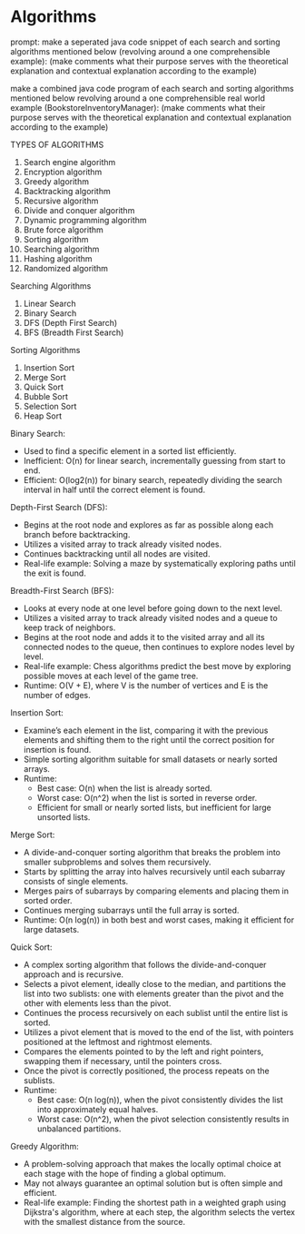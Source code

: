 # Algorithms 
prompt: make a seperated java code snippet of each search and sorting algorithms mentioned below (revolving around a one comprehensible example): (make comments what their purpose serves with the theoretical explanation and contextual explanation according to the example)

make a combined java code program of each search and sorting algorithms mentioned below revolving around a one comprehensible real world example (BookstoreInventoryManager): (make comments what their purpose serves with the theoretical explanation and contextual explanation according to the example)

TYPES OF ALGORITHMS

1. Search engine algorithm
2. Encryption algorithm
3. Greedy algorithm
4. Backtracking algorithm
5. Recursive algorithm
6. Divide and conquer algorithm
7. Dynamic programming algorithm
8. Brute force algorithm
9. Sorting algorithm
10. Searching algorithm
11. Hashing algorithm
12. Randomized algorithm

Searching Algorithms
1. Linear Search
2. Binary Search
3. DFS (Depth First Search)
4. BFS (Breadth First Search)

Sorting Algorithms
1. Insertion Sort
2. Merge Sort
3. Quick Sort
4. Bubble Sort
5. Selection Sort
6. Heap Sort

Binary Search:
- Used to find a specific element in a sorted list efficiently.
- Inefficient: O(n) for linear search, incrementally guessing from start to end.
- Efficient: O(log2(n)) for binary search, repeatedly dividing the search interval in half until the correct element is found.

Depth-First Search (DFS):
- Begins at the root node and explores as far as possible along each branch before backtracking.
- Utilizes a visited array to track already visited nodes.
- Continues backtracking until all nodes are visited.
- Real-life example: Solving a maze by systematically exploring paths until the exit is found.

Breadth-First Search (BFS):
- Looks at every node at one level before going down to the next level.
- Utilizes a visited array to track already visited nodes and a queue to keep track of neighbors.
- Begins at the root node and adds it to the visited array and all its connected nodes to the queue, then continues to explore nodes level by level.
- Real-life example: Chess algorithms predict the best move by exploring possible moves at each level of the game tree.
- Runtime: O(V + E), where V is the number of vertices and E is the number of edges.

Insertion Sort:
- Examine’s each element in the list, comparing it with the previous elements and shifting them to the right until the correct position for insertion is found.
- Simple sorting algorithm suitable for small datasets or nearly sorted arrays.
- Runtime:
  - Best case: O(n) when the list is already sorted.
  - Worst case: O(n^2) when the list is sorted in reverse order.
  - Efficient for small or nearly sorted lists, but inefficient for large unsorted lists.

Merge Sort:
- A divide-and-conquer sorting algorithm that breaks the problem into smaller subproblems and solves them recursively.
- Starts by splitting the array into halves recursively until each subarray consists of single elements.
- Merges pairs of subarrays by comparing elements and placing them in sorted order.
- Continues merging subarrays until the full array is sorted.
- Runtime: O(n log(n)) in both best and worst cases, making it efficient for large datasets.

Quick Sort:
- A complex sorting algorithm that follows the divide-and-conquer approach and is recursive.
- Selects a pivot element, ideally close to the median, and partitions the list into two sublists: one with elements greater than the pivot and the other with elements less than the pivot.
- Continues the process recursively on each sublist until the entire list is sorted.
- Utilizes a pivot element that is moved to the end of the list, with pointers positioned at the leftmost and rightmost elements.
- Compares the elements pointed to by the left and right pointers, swapping them if necessary, until the pointers cross.
- Once the pivot is correctly positioned, the process repeats on the sublists.
- Runtime:
  - Best case: O(n log(n)), when the pivot consistently divides the list into approximately equal halves.
  - Worst case: O(n^2), when the pivot selection consistently results in unbalanced partitions. 

Greedy Algorithm:
- A problem-solving approach that makes the locally optimal choice at each stage with the hope of finding a global optimum.
- May not always guarantee an optimal solution but is often simple and efficient.
- Real-life example: Finding the shortest path in a weighted graph using Dijkstra's algorithm, where at each step, the algorithm selects the vertex with the smallest distance from the source.